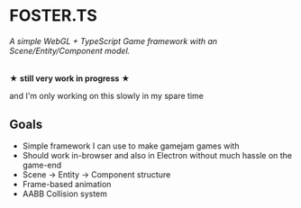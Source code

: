 # FOSTER.TS
###### A simple WebGL + TypeScript Game framework with an Scene/Entity/Component model.

★ **still very work in progress** ★

and I'm only working on this slowly in my spare time

## Goals
 - Simple framework I can use to make gamejam games with
 - Should work in-browser and also in Electron without much hassle on the game-end
 - Scene -> Entity -> Component structure
 - Frame-based animation
 - AABB Collision system
